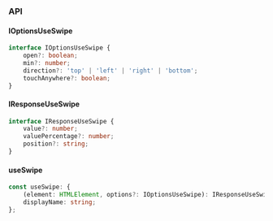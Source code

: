 

### API

#### IOptionsUseSwipe

```ts
interface IOptionsUseSwipe {
    open?: boolean;
    min?: number;
    direction?: 'top' | 'left' | 'right' | 'bottom';
    touchAnywhere?: boolean;
}
```

#### IResponseUseSwipe

```ts
interface IResponseUseSwipe {
    value?: number;
    valuePercentage?: number;
    position?: string;
}
```

#### useSwipe

```ts
const useSwipe: {
    (element: HTMLElement, options?: IOptionsUseSwipe): IResponseUseSwipe;
    displayName: string;
};
```

